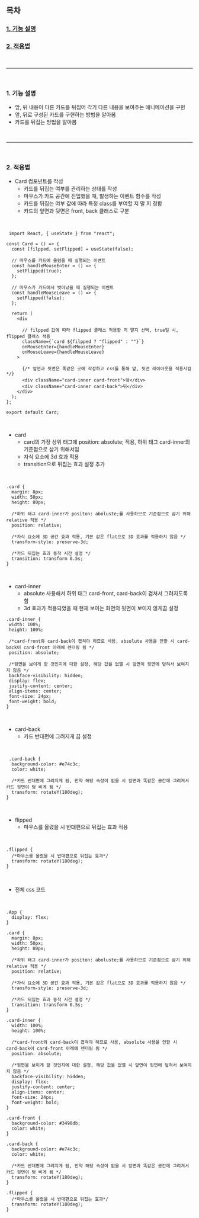 ## 목차

### [1. 기능 설명](#1-기능-설명-1)
### [2. 적용법](#2-적용법-1)

<br />

---------------

<br />

### 1. 기능 설명
- 앞, 뒤 내용이 다른 카드를 뒤집어 각기 다른 내용을 보여주는 애니메이션을 구현
- 앞, 뒤로 구성된 카드를 구현하는 방법을 알아봄
- 카드를 뒤집는 방법을 알아봄

<br />

-----------------

<br />

### 2. 적용법

- Card 컴포넌트를 작성
	- 카드를 뒤집는 여부를 관리하는 상태를 작성
    - 마우스가 카드 공간에 진입했을 때, 발생하는 이벤트 함수를 작성
    - 카드를 뒤집는 여부 값에 따라 특정 class를 부여할 지 말 지 정함
    - 카드의 앞면과 뒷면은 front, back 클래스로 구분
 
 <br />
 
```
 import React, { useState } from "react";

const Card = () => {
  const [filpped, setFlipped] = useState(false);

  // 마우스를 카드에 올렸을 때 실행되는 이벤트
  const handleMouseEnter = () => {
    setFlipped(true);
  };

  // 마우스가 카드에서 벗어났을 때 실행되는 이벤트
  const handleMouseLeave = () => {
    setFlipped(false);
  };

  return (
    <div
    
      // filpped 값에 따라 flipped 클래스 적용할 지 말지 선택, true일 시, flipped 클래스 적용
      className={`card ${filpped ? "flipped" : ""}`}
      onMouseEnter={handleMouseEnter}
      onMouseLeave={handleMouseLeave}
    >
    
      {/* 앞면과 뒷면은 똑같은 곳에 작성하고 css를 통해 앞, 뒷면 레이아웃을 적용시킴 */}
      <div className="card-inner card-front">앞</div>
      <div className="card-inner card-back">뒤</div>
    </div>
  );
};

export default Card;
```
 
 <br />
 
- card
 	- card의 가장 상위 태그에 position: absolute; 적용, 하위 태그 card-inner의 기준점으로 삼기 위해서임
 	- 자식 요소에 3d 효과 적용
 	- transition으로 뒤집는 효과 설정 추가

<br />

```
.card {
  margin: 8px;
  width: 50px;
  height: 80px;

  /*하위 태그 card-inner가 positon: aboluste;를 사용하므로 기준점으로 삼기 위해 relative 적용 */
  position: relative;

  /*자식 요소에 3D 공간 효과 적용, 기본 값은 flat으로 3D 효과를 적용하지 않음 */
  transform-style: preserve-3d;

  /*카드 뒤집는 효과 동작 시간 설정 */
  transition: transform 0.5s;
}
```

<br />

- card-inner
	- absolute 사용해서 하위 태그 card-front, card-back이 겹쳐서 그려지도록 함
    - 3d 효과가 적용되었을 때 현재 보이는 화면의 뒷면이 보이지 않게끔 설정
    
 ```
 .card-inner {
  width: 100%;
  height: 100%;

  /*card-front와 card-back이 겹쳐야 하므로 사용, absolute 사용을 안할 시 card-back이 card-front 아래에 렌더링 됨 */
  position: absolute;

  /*뒷면을 보이게 할 것인지에 대한 설정, 해당 값을 없앨 시 앞면이 뒷면에 덮혀서 보여지지 않음 */
  backface-visibility: hidden;
  display: flex;
  justify-content: center;
  align-items: center;
  font-size: 24px;
  font-weight: bold;
}
 ```
 
 <br />
 
- card-back
	- 카드 반대편에 그려지게 끔 설정
 
 <br />
 
```
 .card-back {
  background-color: #e74c3c;
  color: white;

  /*카드 반대편에 그려지게 됨, 만약 해당 속성이 없을 시 앞면과 똑같은 공간에 그려져서 카드 뒷면이 텅 비게 됨 */
  transform: rotateY(180deg);
}
```

<br />

- flipped 
	- 마우스를 올렸을 시 반대편으로 뒤집는 효과 적용
    
<br />

```
.flipped {
  /*마우스를 올렸을 시 반대편으로 뒤집는 효과*/
  transform: rotateY(180deg);
}
```

<br />

- 전체 css 코드

<br />

```
.App {
  display: flex;
}

.card {
  margin: 8px;
  width: 50px;
  height: 80px;

  /*하위 태그 card-inner가 positon: aboluste;를 사용하므로 기준점으로 삼기 위해 relative 적용 */
  position: relative;

  /*자식 요소에 3D 공간 효과 적용, 기본 값은 flat으로 3D 효과를 적용하지 않음 */
  transform-style: preserve-3d;

  /*카드 뒤집는 효과 동작 시간 설정 */
  transition: transform 0.5s;
}

.card-inner {
  width: 100%;
  height: 100%;

  /*card-front와 card-back이 겹쳐야 하므로 사용, absolute 사용을 안할 시 card-back이 card-front 아래에 렌더링 됨 */
  position: absolute;

  /*뒷면을 보이게 할 것인지에 대한 설정, 해당 값을 없앨 시 앞면이 뒷면에 덮혀서 보여지지 않음 */
  backface-visibility: hidden;
  display: flex;
  justify-content: center;
  align-items: center;
  font-size: 24px;
  font-weight: bold;
}

.card-front {
  background-color: #3498db;
  color: white;
}

.card-back {
  background-color: #e74c3c;
  color: white;

  /*카드 반대편에 그려지게 됨, 만약 해당 속성이 없을 시 앞면과 똑같은 공간에 그려져서 카드 뒷면이 텅 비게 됨 */
  transform: rotateY(180deg);
}

.flipped {
  /*마우스를 올렸을 시 반대편으로 뒤집는 효과*/
  transform: rotateY(180deg);
}
```

